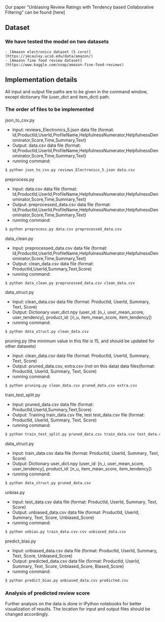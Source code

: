 Our paper "Unbiasing Review Ratings with Tendency based Collaborative Filtering" can be found [here]

## Dataset
  ### We have tested the model on two datasets
    - [Amazon electronics dataset (5 core)](https://jmcauley.ucsd.edu/data/amazon/)
    - [Amazon fine food review dataset](https://www.kaggle.com/snap/amazon-fine-food-reviews)

## Implementation details

All input and output file paths are to be given in the command window, except dictionary file (user_dict and item_dict) path.

### The order of files to be implemented

json_to_csv.py
  - Input: reviews_Electronics_5.json data file (format: Id,ProductId,UserId,ProfileName,HelpfulnessNumerator,HelpfulnessDenominator,Score,Time,Summary,Text)
  - Output: data.csv data file (format: Id,ProductId,UserId,ProfileName,HelpfulnessNumerator,HelpfulnessDenominator,Score,Time,Summary,Text)
  - running command: 
  ```sh
  $ python json_to_csv.py reviews_Electronics_5.json data.csv
  ```

preprocess.py
  - Input: data.csv data file (format: Id,ProductId,UserId,ProfileName,HelpfulnessNumerator,HelpfulnessDenominator,Score,Time,Summary,Text)
  - Output: preprocessed_data.csv data file (format: Id,ProductId,UserId,ProfileName,HelpfulnessNumerator,HelpfulnessDenominator,Score,Time,Summary,Text)
  - running command: 
  ```sh
  $ python preprocess.py data.csv preprocessed_data.csv
  ```

data_clean.py
  - Input: preprocessed_data.csv data file (format: Id,ProductId,UserId,ProfileName,HelpfulnessNumerator,HelpfulnessDenominator,Score,Time,Summary,Text)
  - Output: clean_data.csv data file (format: ProductId,UserId,Summary,Text,Score)
  - running command: 
  ```sh
  $ python data_clean.py preprocessed_data.csv clean_data.csv
  ```

data_struct.py
  - Input: clean_data.csv data file (format: ProductId, UserId, Summary, Text, Score)
  - Output: Dictionary user_dict.npy (user_id: [n_i, user_mean_score, user_tendency], product_id: [n_u, item_mean_score, item_tendency])
  - running command: 
  ```sh
  $ python data_struct.py clean_data.csv
  ```

pruning.py (the minimum value in this file is 15, and should be updated for other datasets)
  - Input: clean_data.csv data file (format: ProductId, UserId, Summary, Text, Score)
  - Output: pruned_data.csv, extra.csv (not on this data) data files(format: ProductId, UserId, Summary, Text, Score)
  - running command: 
  ```sh
  $ python pruning.py clean_data.csv pruned_data.csv extra.csv
  ```

train_test_split.py
  - Input: pruned_data.csv data file (format: ProductId,UserId,Summary,Text,Score)
  - Output: Training train_data.csv file, test test_data.csv file (format: ProductId, UserId, Summary, Text, Score)
  - running command: 
  ```sh
  $ python train_test_split.py pruned_data.csv train_data.csv test_data.csv
  ```

data_struct.py
  - Input: train_data.csv data file (format: ProductId, UserId, Summary, Text, Score)
  - Output: Dictionary user_dict.npy (user_id: [n_i, user_mean_score, user_tendency], product_id: [n_u, item_mean_score, item_tendency])
  - running command: 
  ```sh
  $ python data_struct.py pruned_data.csv
  ```

unbias.py
  - Input: test_data.csv data file (format: ProductId, UserId, Summary, Text, Score)
  - Output: unbiased_data.csv data file (format: ProductId, UserId, Summary, Text, Score, Unbiased_Score)
  - running command:
  ```sh
  $ python unbias.py train_data.csv.csv unbiased_data.csv
  ```

predict_bias.py
  - Input: unbiased_data.csv data file (format: ProductId, UserId, Summary, Text, Score, Unbiased_Score)
  - Output: predicted_data.csv data file (format: ProductId, UserId, Summary, Text, Score, Unbiased_Score, Biased_Score)
  - running command:
  ```sh
  $ python predict_bias.py unbiased_data.csv predicted.csv
  ```

### Analysis of predicted review score
Further analysis on the data is done in iPython notebooks for better visualization of results. The location for input and output files should be changed accordingly.